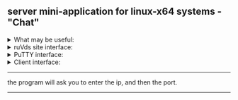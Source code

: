 ## server mini-application for linux-x64 systems - "Chat"

<details><summary> What may be useful: </summary>

git. in order to use it, install it on a Linux device </br>
arch -> ``` pacman -S git ``` </br>
debian -> ``` apt-get install git ``` </br>
</details>

<details><summary> ruVds site interface: </summary>
  
![](readme-screenshots/main.bmp)
</details>
<details><summary> PuTTY interface:</summary>

Having connected to the vds machine via ssh, the next step is to install this terminal application via git clone </br>
the repository is installed via git clone</br>
via cd the user gets to ./ruVds-server-test/server/linux-x64/ruvds-tcp </br>
via chmod 755 ./ruvds-tcp the user gets permission to run the application </br>
via ./ruvds-tcp the user launches the server application </br>
![](readme-screenshots/server-log.png)

then on the server the user enters the external ip vds of the machine </br>
then on the server the user enters the port on which listening will be done </br>
profit </br>

![](readme-screenshots/server-and-clients.png)
</details>

<details><summary> Client interface:</summary>

By analogy with launching a server application, a client application is launched </br>
but instead of ./ruVds-server-test/server/linux-x64/ruvds-tcp </br>
you need to go to the directory ./ruVds-server-test/client/linux-x64/ruvds-client </br>

![](readme-screenshots/client-log.png)

-----------------

the application will ask you to enter the external server IP to connect to it </br>
if you receive the message: Welcome to the server "UROD Engine" </br>
then you have successfully connected to the server and can now display help with the help command </br>
to communicate with other users, write say and a message after it </br>
</details>

----------------------------------------

the program will ask you to enter the ip, and then the port.

----------------------------------------
